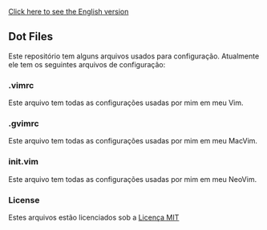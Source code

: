 [Click here to see the English version](README.md)

## Dot Files
Este repositório tem alguns arquivos usados para configuração.
Atualmente ele tem os seguintes arquivos de configuração:

### .vimrc

Este arquivo tem todas as configurações usadas por mim em meu Vim.

### .gvimrc

Este arquivo tem todas as configurações usadas por mim em meu MacVim.

### init.vim

Este arquivo tem todas as configurações usadas por mim em meu NeoVim.

### License

Estes arquivos estão licenciados sob a [Licença MIT](http://choosealicense.com/licenses/mit/)
